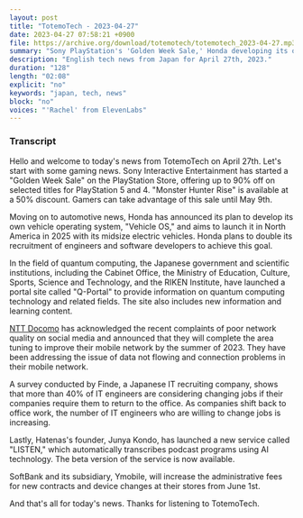 ```yaml
---
layout: post
title: "TotemoTech - 2023-04-27"
date: 2023-04-27 07:58:21 +0900
file: https://archive.org/download/totemotech/totemotech_2023-04-27.mp3
summary: "Sony PlayStation's 'Golden Week Sale,' Honda developing its own vehicle OS, the launch of Japan's quantum computing portal site, & more…"
description: "English tech news from Japan for April 27th, 2023."
duration: "128"
length: "02:08"
explicit: "no"
keywords: "japan, tech, news"
block: "no"
voices: "'Rachel' from ElevenLabs"
---
```


### Transcript

Hello and welcome to today's news from TotemoTech on April 27th. Let's start with some gaming news. Sony Interactive Entertainment has started a "Golden Week Sale" on the PlayStation Store, offering up to 90% off on selected titles for PlayStation 5 and 4. "Monster Hunter Rise" is available at a 50% discount. Gamers can take advantage of this sale until May 9th.

Moving on to automotive news, Honda has announced its plan to develop its own vehicle operating system, "Vehicle OS," and aims to launch it in North America in 2025 with its midsize electric vehicles. Honda plans to double its recruitment of engineers and software developers to achieve this goal.

In the field of quantum computing, the Japanese government and scientific institutions, including the Cabinet Office, the Ministry of Education, Culture, Sports, Science and Technology, and the RIKEN Institute, have launched a portal site called "Q-Portal" to provide information on quantum computing technology and related fields. The site also includes new information and learning content.

[NTT Docomo](/companies/ntt-docomo) has acknowledged the recent complaints of poor network quality on social media and announced that they will complete the area tuning to improve their mobile network by the summer of 2023. They have been addressing the issue of data not flowing and connection problems in their mobile network.

A survey conducted by Finde, a Japanese IT recruiting company, shows that more than 40% of IT engineers are considering changing jobs if their companies require them to return to the office. As companies shift back to office work, the number of IT engineers who are willing to change jobs is increasing.

Lastly, Hatenas's founder, Junya Kondo, has launched a new service called "LISTEN," which automatically transcribes podcast programs using AI technology. The beta version of the service is now available.

SoftBank and its subsidiary, Ymobile, will increase the administrative fees for new contracts and device changes at their stores from June 1st.

And that's all for today's news. Thanks for listening to TotemoTech.
